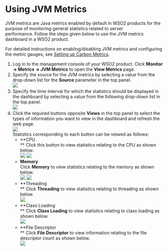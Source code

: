 # Using JVM Metrics

JVM metrics are Java metrics enabled by default in WSO2 products for the
purpose of monitoring general statistics related to server
performance. Follow the steps given below to use the JVM metrics
dashboard in a WSO2 product.

For detailed instructions on enabling/disabling JVM metrics and
configuring the metric gauges, see [Setting up Carbon
Metrics](../../administer/setting-up-carbon-metrics.md).

1.  Log in to the management console of your WSO2 product. Click
    **Monitor -\> Metrics -\> JVM Metrics** to open the **View Metrics**
    page.
2.  Specify the source for the JVM metrics by selecting a value from the
    drop-down list for the **Source** parameter in the top panel.  
    ![](../assets/img/53125402/53287291.png)
3.  Specify the time interval for which the statistics should be
    displayed in the dashboard by selecting a value from the following
    drop-down list in the top panel.  
    ![](../assets/img/53125402/53287286.png)
4.  Click the required buttons opposite **Views** in the top panel to
    select the types of information you want to view in the dashboard
    and refresh the web page.  
    ![](../assets/img/53125402/53287285.png)  
    Statistics corresponding to each button can be viewed as follows:
    -   **CPU  
        ** Click this button to view statistics relating to the CPU as
        shown below.  
        ![](../assets/img/53125402/53287284.png)
        ![](../assets/img/53125402/53287293.png)
    -   **Memory**  
        Click **Memory** to view statistics relating to the memory as
        shown below.  
        ![](../assets/img/53125402/53287292.png)
        ![](../assets/img/53125402/53287290.png)
    -   **Threading  
        ** Click **Threading** to view statistics relating to threading
        as shown below.  
        ![](../assets/img/53125402/53287289.png)
    -   **Class Loading  
        ** Click **Class Loading** to view statistics relating to class
        loading as shown below.  
        ![](../assets/img/53125402/53287288.png)
    -   **File Descriptor  
        ** Click **File Descriptor** to view information relating to the
        file descriptor count as shown below.  
        ![](../assets/img/53125402/53287287.png)
